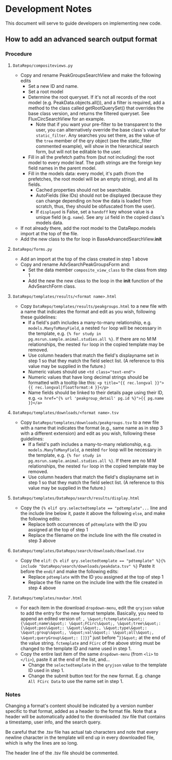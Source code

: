 # Development Notes

This document will serve to guide developers on implementing new code.

## How to add an advanced search output format

### Procedure

1. `DataRepo/compositeviews.py`
   - Copy and rename PeakGroupsSearchView and make the following edits
      - Set a new ID and name.
      - Set a root model
      - Determine the root queryset.  If it's not all records of the root model (e.g. PeakData.objects.all()), and a filter is required, add a method to the class called getRootQuerySet() that overrides the base class version, and returns the filtered queryset.  See FluxCircSearchView for an example.
         - Note that if you want your pre-filter to be transparent to the user, you can alternatively override the base class's value for `static_filter`.  Any searches you set there, as the value of the `tree` member of the qry object (see the static_filter commented example), will show in the hierarchical search form, but will not be editable to the user.
      - Fill in all the prefetch paths from (but not including) the root model to every model leaf.  The path strings are the foreign key field names in the parent model.
      - Fill in the models data: every model, it's path (from the prefetches, the root model will be an empty string), and all its fields.
         - Cached properties should not be searchable.
         - AutoFields (like IDs) should not be displayed (because they can change depending on how the data is loaded from scratch, thus, they should be obfuscated from the user).
         - If `displayed` is False, set a `handoff` key whose value is a unique field (e.g. `name`).  See any `id` field in the copied class's models data.
   - If not already there, add the root model to the DataRepo.models import at the top of the file.
   - Add the new class to the for loop in BaseAdvancedSearchView.__init__

2. `DataRepo/forms.py`
   - Add an import at the top of the class created in step 1 above
   - Copy and rename AdvSearchPeakGroupsForm and:
      - Set the data member `composite_view_class` to the class from step 1
      - Add the new the new class to the loop in the __init__ function of the AdvSearchForm class.

3. `DataRepo/templates/results/<format name>.html`
   - Copy `DataRepo/templates/results/peakgroups.html` to a new file with a name that indicates the format and edit as you wish, following these guidelines:
      - If a field's path includes a many-to-many relationship, e.g. `models.ManyToManyField`, a nested `for` loop will be necessary in the template, e.g. `{% for study in pg.msrun.sample.animal.studies.all %}`.  If there are no M:M relationships, the nested `for` loop in the copied template may be removed.
      - Use column headers that match the field's displayname set in step 1 so that they match the field select list.  (A reference to this value may be supplied in the future.)
      - Numeric values should use `<td class="text-end">`
      - Numeric values that have long decimal strings should be formatted with a tooltip like this: `<p title="{{ rec.longval }}">{{ rec.longval|floatformat:4 }}</p>`
      - Name fields should be linked to their details page using their ID, e.g. `<a href="{% url 'peakgroup_detail' pg.id %}">{{ pg.name }}</a>`

4. `DataRepo/templates/downloads/<format name>.tsv`
   - Copy `DataRepo/templates/downloads/peakgroups.tsv` to a new file with a name that indicates the format (e.g., same name as in step 3 with a different extension) and edit as you wish, following these guidelines:
      - If a field's path includes a many-to-many relationship, e.g. `models.ManyToManyField`, a nested `for` loop will be necessary in the template, e.g. `{% for study in pg.msrun.sample.animal.studies.all %}`.  If there are no M:M relationships, the nested `for` loop in the copied template may be removed.
      - Use column headers that match the field's displayname set in step 1 so that they match the field select list.  (A reference to this value may be supplied in the future.)

5. `DataRepo/templates/DataRepo/search/results/display.html`
   - Copy the `{% elif qry.selectedtemplate == "pdtemplate"...` line and the include line below it, paste it above the following `else`, and make the following edits:
      - Replace both occurrences of `pdtemplate` with the ID you assigned at the top of step 1
      - Replace the filename on the include line with the file created in step 3 above

6. `DataRepo/templates/DataRepo/search/downloads/download.tsv`
   - Copy the `elif`:
     `{% elif qry.selectedtemplate == "pdtemplate" %}{% include "DataRepo/search/downloads/peakdata.tsv" %}`
     Paste it before the `endif` and make the following edits:
      - Replace `pdtemplate` with the ID you assigned at the top of step 1
      - Replace the file name on the include line with the file created in step 4 above

7. `DataRepo/templates/navbar.html`
   - For each item in the download `dropdown-menu`, edit the `qryjson` value to add the entry for the new format template.  Basically, you need to append an edited version of:
      `, \&quot;fctemplate\&quot;: {\&quot;name\&quot;: \&quot;FCirc\&quot;, \&quot;tree\&quot;: {\&quot;pos\&quot;: \&quot;\&quot;, \&quot;type\&quot;: \&quot;group\&quot;, \&quot;val\&quot;: \&quot;all\&quot;, \&quot;queryGroup\&quot;: []}}`" just before "`}}&quot;`
   at the end of the value string.  `fctemplate` and `FCirc` of the above string must be changed to the template ID and name used in step 1.
   - Copy the entire last item of the same `dropdown-menu` (from `<li>` to `</li>`), paste it at the end of the list, and...
      - Change the `selectedtemplate` in the `qryjson` value to the template ID used in step 1.
      - Change the submit button text for the new format.  E.g. change `All FCirc Data` to use the name set in step 1.

### Notes

Changing a format's content should be indicated by a version number specific to that format, added as a header to the format file.  Note that a header will be automatically added to the downloaded .tsv file that contains a timestamp, user info, and the search query.

Be careful that the .tsv file has actual tab characters and note that every newline character in the template will end up in every downloaded file, which is why the lines are so long.

The header line of the .tsv file should be commented.
